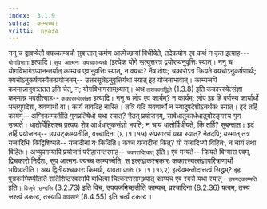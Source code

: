 ```yaml
---
index:  3.1.9
sutra:  काम्यच्च।
vritti:  nyasa
---
```


ननु च द्वावप्येतौ क्यच्काम्यचौ सुबन्तात् कर्मण आत्मेच्छायां विधीयेते, तदेकयोग एव कथं न कृत इत्याह--- `योगविभागः` इत्यादि। `सुप आत्मनः क्यच्काम्यचौ` (इत्येक योगे सत्युत्तरत्र द्वयोरप्यनुवृत्तिः स्यात्। ननु च योगविभागेऽप्यानन्तर्यात् काम्यच एवानुवत्तिः स्यात्, न क्यचः? नैष दोषः; चकारोऽत्र क्रियते क्यचोऽनुकर्षणार्थः; क्यचोऽनुकर्षणस्यैतत्प्रयोजनम्-- उत्तरसूत्रेऽनुवृत्तिर्यथा स्यात् इह योजनाभावात्। काम्यजपि कस्मान्नानुवत्र्ततत इति चेत्, न; योगविभागसामथ्र्यात्। अथ `लशक्वतद्धिते` (1.3.8) इति ककारस्येत्संज्ञा कस्मान्न भवतीत्याह-- `ककारस्येत्संज्ञा` इत्यादि। ननु च लोप एव कार्यम्? न कार्यम्; लोप इह हि वर्णस्य कार्यार्थो भव्तयुपदेशः, श्रवणार्थो वा। कार्यं तावदिह नास्ति। तत्रि यदि श्रवणार्थो न स्यादुपदेशोऽनर्थकः स्यात्। इदं तर्हि कार्यम्-- अग्निकाम्यतीति गुणप्रतिषेधो यथा स्यात्? नैतत् प्रयोजनम्, सार्वधातुकार्धधातुयोरङ्गस्य गुण उच्यते। धातोर्विहितश्च प्रत्ययः शेष आर्धधातुकसंज्ञो भवति; न चायं धातोर्विधीयते, किं तर्हि? सुबन्तात्। इदं तर्हि प्रयोजनम्-- उपयट्काम्यतीति, वच्चादिना (६।१।१५) संप्रसारणं यथा स्यात्? नैतदपि; यस्मात् तत्र यजादिभिः किद्विशिष्यते-- यजादीनां यः किदिति। कश्च यजादीनां कित्? यो यजादिभ्यो विहितः, न चायं तथा विहितः। अभ्युपगम्यापि प्रयोजनं परीहारान्तरमाह-- `चकारादित्वात्` इति। एवं मन्यते-- क्रियते विन्यास एवम्, द्विचकारो निर्देशः, सुप आत्मनः क्यच्च काम्यच्चेति; स इत्संज्ञकश्चकारः ककारस्यत्संज्ञापरित्राणार्थो भविष्यतीति। अथ द्वितीयश्चकारः किमर्थः, यावता `धातोः` (६।१।१६२) इत्येवमन्तोदात्तत्वं सिद्धम्? इह पुत्रकाम्यिष्यीतति सतिशिष्टस्वरमपि बाधित्वा चित्करणसामथ्र्यात् काम्यच एव स्वरो यथा स्यात्। `उपयट्काम्यति` इति। `विजुपे छन्दसि` (3.2.73) इति विच्, उपयजमिच्छतीति काम्यच्, व्रश्चादिना (8.2.36) षत्वम्, तस्य जश्त्वं डकारः, तस्यापि `वावसाने` (8.4.55) इति चर्त्वं टकारः॥
